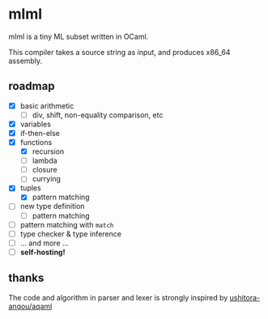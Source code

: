# mlml

mlml is a tiny ML subset written in OCaml.

This compiler takes a source string as input, and produces x86\_64 assembly.

## roadmap

- [x] basic arithmetic
  - [ ] div, shift, non-equality comparison, etc
- [x] variables
- [x] if-then-else
- [x] functions
  - [x] recursion
  - [ ] lambda
  - [ ] closure
  - [ ] currying
- [x] tuples
  - [x] pattern matching
- [ ] new type definition
  - [ ] pattern matching
- [ ] pattern matching with `match`
- [ ] type checker & type inference
- [ ] ... and more ...
- [ ] **self-hosting!**

## thanks

The code and algorithm in parser and lexer is strongly inspired by [ushitora-anqou/aqaml](https://github.com/ushitora-anqou/aqaml)
